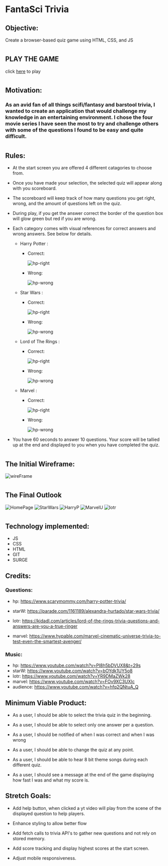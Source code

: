 # FantaSci Trivia

## Objective:
Create a browser-based quiz game using HTML, CSS, and JS
#

## PLAY THE GAME
click [here](https://www.fantaSci-trivia.surge.sh) to play

#
## Motivation: 
### As an avid fan of all things scifi/fantasy and barstool trivia, I wanted to create an application that would challenge my knowledge in an entertaining environment. I chose the four movie series I have seen the most to try and challenge others with some of the questions I found to be easy and quite difficult. 
#

## Rules:

* At the start screen you are offered 4 different catagories to choose from. 

* Once you have made your selection, the selected quiz will appear along with you scoreboard. 

* The scoreboard will keep track of how many questions you get right, wrong, and the amount of questions left on the quiz. 

* During play, if you get the answer correct the border of the question box will glow green but red if you are wrong. 
  
* Each category comes with visual references for correct answers and wrong answers. See below for details.

    * Harry Potter :
        * Correct: 
            
            ![hp-right](/css/hp/remberall_right.png)

        * Wrong: 
  
            ![hp-wrong](/css/hp/rememberall1.png)
    
    * Star Wars :
        * Correct: 
            
            ![hp-right](/css/sw/right-saber.png)

        * Wrong: 
  
            ![hp-wrong](/css/sw/wrong-saber.png)
    
    * Lord of The Rings :
        * Correct: 
            
            ![hp-right](/css/lotr/bilbo_right.png)

        * Wrong: 
  
            ![hp-wrong](/css/lotr/bilbo_wrong.png)

    * Marvel :
        * Correct: 
            
            ![hp-right](/css/marvel/marvel_right.png)

        * Wrong: 
  
            ![hp-wrong](/css/marvel/marvel_wrong.png)




* You have 60 seconds to answer 10 questions. Your score will be tallied up at the end and displayed to you when you have completed the quiz.

#


## The Initial Wireframe:
![wireFrame](css/readme/wireFrame.PNG)
#

## The Final Outlook
![HomePage](/css/readme/main_menu.PNG)
![StarWars](/css/readme/Star_Wars.PNG)
![HarryP](/css/readme/Harry_P.PNG)
![MarvelU](/css/readme/MarvelU.PNG)
![lotr](/css/readme/lotr.PNG)
#

## Technology implemented:
* JS
* CSS
* HTML
* GIT
* SURGE

## Credits:
### Questions: 
* hp: https://www.scarymommy.com/harry-potter-trivia/

* starW: https://parade.com/1161189/alexandra-hurtado/star-wars-trivia/

* lotr: https://kidadl.com/articles/lord-of-the-rings-trivia-questions-and-answers-are-you-a-true-ringer

* marvel: https://www.hypable.com/marvel-cinematic-universe-trivia-to-test-even-the-smartest-avenger/

### Music:
* hp: https://www.youtube.com/watch?v=PI8h5bDVUX8&t=29s
* starW: https://www.youtube.com/watch?v=bOYdk1UY5o8
* lotr: https://www.youtube.com/watch?v=YR9DMaZWk28
* marvel: https://www.youtube.com/watch?v=FOv9XC3UXIc
* audience: https://www.youtube.com/watch?v=hfq2QNtuA_Q


## Minimum Viable Product:

* As a user, I should be able to select the trivia quiz in the beginning.

* As a user, I should be able to select only one answer per a question.

* As a user, I should be notified of when I was correct and when I was wrong

* As a user, I should be able to change the quiz at any point.

* As a user, I should be able to hear 8 bit theme songs during each different quiz.

* As a user, I should see a message at the end of the game displaying how fast I was and what my score is.



## Stretch Goals:

* Add help button, when clicked a yt video will play from the scene of the displayed question to help players.

* Enhance styling to allow better flow

* Add fetch calls to trivia API's to gather new questions and not rely on stored memory.

* Add score tracking and display highest scores at the start screen.

* Adjust mobile responsiveness.
  